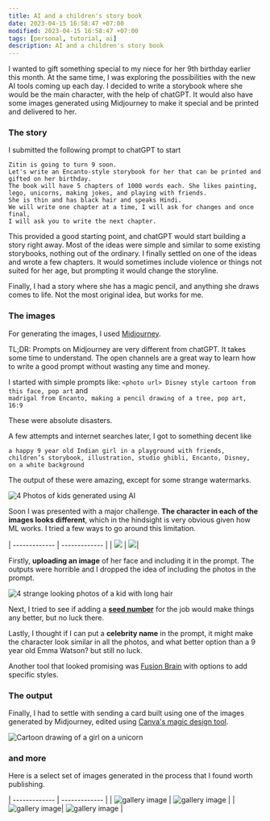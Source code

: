```yaml
---
title: AI and a children's story book 
date: 2023-04-15 16:58:47 +07:00
modified: 2023-04-15 16:58:47 +07:00
tags: [personal, tutorial, ai]
description: AI and a children's story book 
---
```


I wanted to gift something special to my niece for her 9th birthday earlier this month. At the same time, I was exploring the possibilities with the new AI tools coming up each day. I decided to write a storybook where she would be the main character, with the help of chatGPT. It would also have some images generated using Midjourney to make it special and be printed and delivered to her.

### The story

I submitted the following prompt to chatGPT to start 

```
Zitin is going to turn 9 soon. 
Let's write an Encanto-style storybook for her that can be printed and gifted on her birthday.
The book will have 5 chapters of 1000 words each. She likes painting, lego, unicorns, making jokes, and playing with friends. 
She is thin and has black hair and speaks Hindi.
We will write one chapter at a time, I will ask for changes and once final,
I will ask you to write the next chapter.
```


This provided a good starting point, and chatGPT would start building a story right away. Most of the ideas were simple and similar to some existing storybooks, nothing out of the ordinary. I finally settled on one of the ideas and wrote a few chapters. It would sometimes include violence or things not suited for her age, but prompting it would change the storyline. 

Finally, I had a story where she has a magic pencil, and anything she draws comes to life. Not the most original idea, but works for me.

### The images

For generating the images, I used [Midjourney](https://www.midjourney.com/). 

TL;DR: Prompts on Midjourney are very different from chatGPT. It takes some time to understand. The open channels are a great way to learn how to write a good prompt without wasting any time and money.

I started with simple prompts like:
`<photo url> Disney style cartoon from this face, pop art` 
and  
`madrigal from Encanto, making a pencil drawing of a tree, pop art, 16:9 `

These were absolute disasters. 

A few attempts and internet searches later, I got to something decent like 

```
a happy 9 year old Indian girl in a playground with friends,
children’s storybook, illustration, studio ghibli, Encanto, Disney,
on a white background
```

The output of these were amazing, except for some strange watermarks. 

![4 Photos of kids generated using AI](prompt_1.png)

Soon I was presented with a major challenge. **The character in each of the images looks different**, which in the hindsight is very obvious given how ML works. I tried a few ways to go around this limitation.

| ------------- | ------------- |
| ![](gallery1.png) | ![](comparison.png)|

Firstly, **uploading an image** of her face and including it in the prompt. The outputs were horrible and I dropped the idea of including the photos in the prompt.

<img src="with_photo_prompt.png" alt="4 strange looking photos of a kid with long hair">

Next, I tried to see if adding a **[seed number](https://docs.midjourney.com/docs/seeds)** for the job would make things any better, but no luck there.

Lastly, I thought if I can put a **celebrity name** in the prompt, it might make the character look similar in all the photos, and what better option than a 9 year old Emma Watson? but still no luck. 

Another tool that looked promising was [Fusion Brain](https://fusionbrain.ai/en/diffusion) with options to add specific styles. 

### The output

Finally, I had to settle with sending a card built using one of the images generated by Midjourney, edited using [Canva's magic design tool](https://www.canva.com/magic-design/).

![Cartoon drawing of a girl on a unicorn](card.png)


### and more

Here is a select set of images generated in the process that I found worth publishing.



| ------------- | ------------- |
| ![gallery image](gallery5.png) | ![gallery image](gallery2.png)  |
| ![gallery image](gallery3.png)| ![gallery image](gallery4.png) |